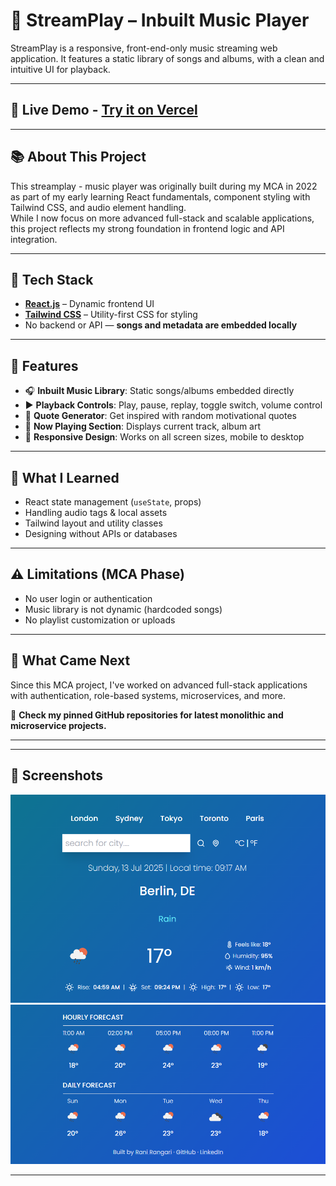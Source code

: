 # 🎵 StreamPlay – Inbuilt Music Player 

StreamPlay is a responsive, front-end-only music streaming web application. It features a static library of songs and albums, with a clean and intuitive UI for playback.

---

## 🚀 Live Demo -  [Try it on Vercel](https://streamplay-pi.vercel.app/)

---

## 📚 About This Project

This streamplay - music player was originally built during my MCA in 2022 as part of my early learning  React fundamentals, component styling with Tailwind CSS, and audio element handling.  
While I now focus on more advanced full-stack and scalable applications, this project reflects my strong foundation in frontend logic and API integration. 

---

## 🧰 Tech Stack

- **[React.js](https://reactjs.org/)** – Dynamic frontend UI
- **[Tailwind CSS](https://tailwindcss.com/)** – Utility-first CSS for styling
- No backend or API — **songs and metadata are embedded locally**

---

## 🚀 Features

- 🎧 **Inbuilt Music Library**: Static songs/albums embedded directly
- ▶️ **Playback Controls**: Play, pause, replay, toggle switch, volume control
- 🧠 **Quote Generator**: Get inspired with random motivational quotes
- 🎵 **Now Playing Section**: Displays current track, album art
- 📱 **Responsive Design**: Works on all screen sizes, mobile to desktop

---

## 🧠 What I Learned

- React state management (`useState`, props)
- Handling audio tags & local assets
- Tailwind layout and utility classes
- Designing without APIs or databases

---

## ⚠️ Limitations (MCA Phase)

- No user login or authentication
- Music library is not dynamic (hardcoded songs)
- No playlist customization or uploads

---

## 🔄 What Came Next

Since this MCA project, I've worked on advanced full-stack applications with authentication, role-based systems, microservices, and more.

📌 **Check my pinned GitHub repositories for latest monolithic and microservice projects.**

---

---

## 📸 Screenshots

![Screenshot 1](https://github.com/rangari-rani/weather-app/blob/b88ee15722120604f1677292df8ca919bf1430e2/page1.png) 
![Screenshot 2](https://github.com/rangari-rani/weather-app/blob/b88ee15722120604f1677292df8ca919bf1430e2/page2.png)  

---
